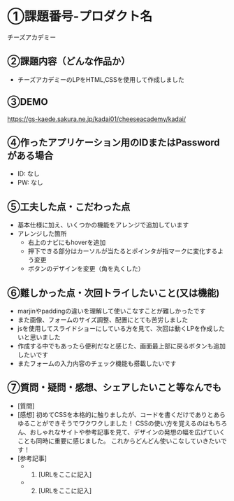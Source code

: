 # ①課題番号-プロダクト名

チーズアカデミー

## ②課題内容（どんな作品か）

- チーズアカデミーのLPをHTML,CSSを使用して作成しました

## ③DEMO

https://gs-kaede.sakura.ne.jp/kadai01/cheeseacademy/kadai/

## ④作ったアプリケーション用のIDまたはPasswordがある場合

- ID: なし
- PW: なし

## ⑤工夫した点・こだわった点

- 基本仕様に加え、いくつかの機能をアレンジで追加しています
- アレンジした箇所
  - 右上のナビにもhoverを追加
  - 押下できる部分はカーソルが当たるとポインタが指マークに変化するよう変更
  - ボタンのデザインを変更（角を丸くした）

## ⑥難しかった点・次回トライしたいこと(又は機能)

- marjinやpaddingの違いを理解して使いこなすことが難しかったです
- また画像、フォームのサイズ調整、配置にとても苦労しました
- jsを使用してスライドショーにしている方を見て、次回は動くLPを作成したいと思いました
- 作成する中でもあったら便利だなと感じた、画面最上部に戻るボタンも追加したいです
- またフォームの入力内容のチェック機能も搭載したいです

## ⑦質問・疑問・感想、シェアしたいこと等なんでも

- [質問]
- [感想]
初めてCSSを本格的に触りましたが、コードを書くだけでありとあらゆることができそうでワクワクしました！
CSSの使い方を覚えるのはもちろん、おしゃれなサイトや参考記事を見て、デザインの発想の幅を広げていくことも同時に重要に感じました。
これからどんどん使いこなしていきたいです！
- [参考記事]
  - 1. [URLをここに記入]
  - 2. [URLをここに記入]

